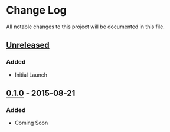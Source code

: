 # Change Log
All notable changes to this project will be documented in this file.

## [Unreleased][unreleased]
### Added
- Initial Launch

## [0.1.0] - 2015-08-21
### Added
- Coming Soon

[unreleased]: https://github.com/adamhobson/adamhobson.github.io/compare/v0.1.0...HEAD
[0.1.0]: https://github.com/adamhobson/adamhobson.github.io/tree/v0.1.0
